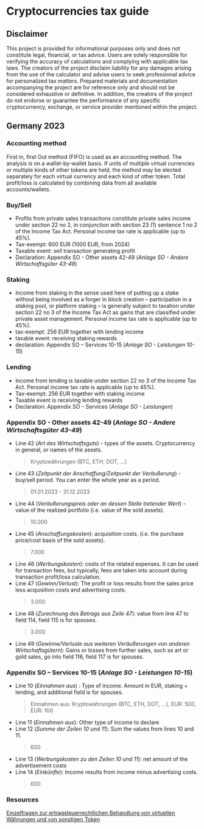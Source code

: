 
# Cryptocurrencies tax guide

## Disclaimer

This project is provided for informational purposes only and does not constitute legal, financial, or tax advice. Users
are solely responsible for verifying the accuracy of calculations and complying with applicable tax laws. The creators
of the project disclaim liability for any damages arising from the use of the calculator and advise users to seek
professional advice for personalized tax matters. Prepared materials and documentation accompanying the project are for
reference only and should not be considered exhaustive or definitive. In addition, the creators of the project do not
endorse or guarantee the performance of any specific cryptocurrency, exchange, or service provider mentioned within
the project.

## Germany 2023

### Accounting method

First in, first Out method (FIFO) is used as an accounting method. The analysis is on a wallet-by-wallet basis.
If units of multiple virtual currencies or multiple kinds of other tokens are held, the method may be elected separately
for each virtual currency and each kind of other token.
Total profit/loss is calculated by combining data from all available accounts/wallets.

### Buy/Sell

* Profits from private sales transactions constitute private sales income under section 22 no 2, in conjunction with
  section 23 (1) sentence 1 no 2 of the Income Tax Act. Personal income tax rate is applicable (up to 45%).
* Tax-exempt: 600 EUR (1000 EUR, from 2024)
* Taxable event: sell transaction generating profit
* Declaration: Appendix SO - Other assets 42-49 (*Anlage SO - Andere Wirtschaftsgüter 43-49*)

### Staking

* Income from staking in the sense used here of putting up a stake without being involved as a forger in block
  creation – participation in a staking pool, or platform staking – is generally subject to taxation under section 22 no
  3 of the Income Tax Act as gains that are classified under private asset management. Personal income tax rate is
  applicable (up to 45%).
* tax-exempt: 256 EUR together with lending income
* taxable event: receiving staking rewards
* declaration: Appendix SO – Services 10-15 (*Anlage SO - Leistungen 10-15*)

### Lending

* Income from lending is taxable under section 22 no 3 of the Income Tax Act. Personal income tax rate is applicable (up
  to 45%).
* Tax-exempt: 256 EUR together with staking income
* Taxable event is receiving lending rewards
* Declaration: Appendix SO – Services (*Anlage SO - Leistungen*)

### Appendix SO - Other assets 42-49 (*Anlage SO - Andere Wirtschaftsgüter 43-49*)

* Line 42 (*Art des Wirtschaftsguts*) - types of the assets. Cryptocurrency in general, or names of the assets.
  > Kryptowährungen (BTC, ETH, DOT, ...)
* Line 43 (*Zeitpunkt der Anschaffung/Zeitpunkt der Veräußerung*) - buy/sell period. You can enter the whole year as a period.
  > 01.01.2023 - 31.12.2023
* Line 44 (*Veräußerungspreis oder an dessen Stelle tretender Wert*) - value of the realized portfolio (i.e. value of the sold assets).
  > 10.000
* Line 45 (*Anschaffungskosten*): acquisition costs. (i.e. the purchase price/cost basis of the sold assets).
  > 7.000
* Line 46 (*Werbungskosten*): costs of the related expenses. It can be used for transaction fees, but typically, fees are taken
  into account during transaction profit/loss calculation.
* Line 47 (*Gewinn/Verlust*): The profit or loss results from the sales price less acquisition costs and advertising
  costs.
  > 3.000
* Line 48 (*Zurechnung des Betrags aus Zeile 47*): value from line 47 to field 114, field 115 is for spouses.
  > 3.000
* Line 49 (*Gewinne/Verluste aus weiteren Veräußerungen von anderen Wirtschaftsgütern*): Gains or losses from further
  sales, such as art or gold sales, go into field 116, field 117 is for spouses.

### Appendix SO – Services 10-15 (*Anlage SO - Leistungen 10-15*)

* Line 10 (*Einnahmen aus*) : Type of income. Amount in EUR, staking + lending, and additional field is for spouses.
  > Einnahmen aus: Kryptowährungen (BTC, ETH, DOT, ...), EUR: 500, EUR: 100
* Line 11 (*Einnahmen aus*): Other type of income to declare
* Line 12 (*Summe der Zeilen 10 und 11*): Sum the values from lines 10 and 11.
  > 600
* Line 13 (*Werbungskosten zu den Zeilen 10 und 11*): net amount of the advertisement costs
* Line 14 (*Einkünfte*): Income results from income minus advertising costs.
  > 600

### Resources

[Einzelfragen zur ertragsteuerrechtlichen Behandlung von virtuellen Währungen und von sonstigen Token](https://www.bundesfinanzministerium.de/Content/DE/Pressemitteilungen/Finanzpolitik/2022/05/2022-05-09-einzelfragen-zur-ertragsteuerrechtlichen-behandlung-von-virtuellen-waehrungen-und-von-sonstigen-token.html)
